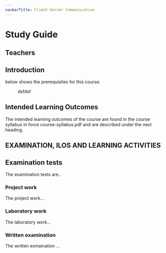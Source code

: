 ```yaml
---
navbarTitle: Client-Server Communication
---
```

# Study Guide
<StudyGuideInfo
    course-name="Client-Server Communication"
    ladok-code="TSPK18"
    credits="7.5"
    course-coordinator="Peter Larsson-Green"
    examiner="Johan Kohlin"
    ping-pong-event="Client-Server Communication - TSPK18 - A19"
    ping-pong-password="TSPK18A1934"
/>

## Teachers
<StudyGuideTeachers
    :teachers='[{
        name: "Peter Larsson-Green",
        photo: "/client-server-communication/peter-larsson-green.jpeg",
        roles: ["Course coordinator", "lab assistant"],
        description: "Has studied and follow the development of the web since 2004 and received his Master of Science in Computer Science at Linköping University in 2014. He has been working as programming teacher (part time) since 2010 at both Linköping University and Jönköping University.",
        email: "Peter.Larsson-Green@ju.se",
        phone: "036 - 10 17 35",
        website: "https://ju.se/en/personinfo.html?sign=LarPet"
    }, {
        name: "Johan Kohlin",
        photo: "/client-server-communication/linus-rudbeck.jpeg",
        roles: ["Examiner"],
        description: "Started the company ... together with Daniel Fransén.",
        email: "",
        phone: "",
        website: "https://redcapesit.se/author/linus/"
    }, {
        name: "Linus Rudbeck",
        photo: "/client-server-communication/linus-rudbeck.jpeg",
        roles: ["Lab assistant"],
        description: "Started the company ... together with Daniel Fransén.",
        email: "",
        phone: "",
        website: "https://redcapesit.se/author/linus/"
    }]'
/>

## Introduction
<FigureNumber/> below shows the prerequisites for this course.

<Figure caption="Prerequisites for this course.">

dsfdsf

</Figure>

## Intended Learning Outcomes
The intended learning outcomes of the course are found in the course syllabus in force course-syllabus.pdf and are described under the next heading.

## EXAMINATION, ILOS AND LEARNING ACTIVITIES

## Examination tests
The examination tests are..

### Project work
The project work...

### Laboratory work
The laboratory work...

### Written examination
The written exmaination ...

